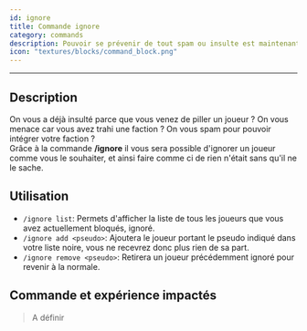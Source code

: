 ```yaml
---
id: ignore
title: Commande ignore
category: commands
description: Pouvoir se prévenir de tout spam ou insulte est maintenant possible avec cette commande.
icon: "textures/blocks/command_block.png"
---
```

___
## Description

On vous a déjà insulté parce que vous venez de piller un joueur ? On vous menace car vous avez trahi une faction ? On vous spam pour pouvoir intégrer votre faction ?  
Grâce à la commande **/ignore** il vous sera possible d'ignorer un joueur comme vous le souhaiter, et ainsi faire comme ci de rien n'était sans qu'il ne le sache.

## Utilisation

* ``/ignore list``: Permets d'afficher la liste de tous les joueurs que vous avez actuellement bloqués, ignoré.
* ``/ignore add <pseudo>``: Ajoutera le joueur portant le pseudo indiqué dans votre liste noire, vous ne recevrez donc plus rien de sa part.
* ``/ignore remove <pseudo>``: Retirera un joueur précédemment ignoré pour revenir à la normale.

## Commande et expérience impactés

> A définir